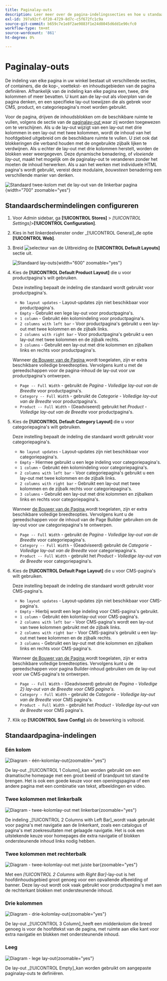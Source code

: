 ```yaml
---
title: Paginalay-outs
description: Leer meer over de pagina-indelingssecties en hoe u standaardlay-outs kunt configureren.
exl-id: 397a92cf-6f20-4729-8d7c-c5f672fc1c9a
source-git-commit: b659c7e1e8f2ae9883f1e24d8045d6dd1e90cfc0
workflow-type: tm+mt
source-wordcount: '861'
ht-degree: 0%

---
```


# Paginalay-outs

De indeling van elke pagina in uw winkel bestaat uit verschillende secties, of containers, die de kop-, voettekst- en inhoudsgebieden van de pagina definiëren. Afhankelijk van de indeling kan elke pagina een, twee, drie kolommen of meer bevatten. U kunt aan de lay-out als _vloerplan_ van de pagina denken, en een specifieke lay-out toewijzen die als gebrek voor CMS, product, en categoriepagina&#39;s moet worden gebruikt.

Voor de pagina, drijven de inhoudsblokken om de beschikbare ruimte te vullen, volgens de sectie van de [ paginalay-out ](layout-updates.md) waar zij worden toegewezen om te verschijnen. Als u de lay-out wijzigt van een lay-out met drie kolommen in een lay-out met twee kolommen, wordt de inhoud van het hoofdgebied uitgebreid om de beschikbare ruimte te vullen. U ziet ook dat blokkeringen die verband houden met de ongebruikte zijbalk lijken te verdwijnen. Als u echter de lay-out met drie kolommen herstelt, worden de blokken weer weergegeven. Deze dynamische benadering, of _vloeiende lay-out_, maakt het mogelijk om de paginalay-out te veranderen zonder het moeten de inhoud herwerken. Als u aan het werken met individuele HTML pagina&#39;s wordt gebruikt, vereist deze modulaire, _bouwsteen_ benadering een verschillende manier van denken.

![ Standaard twee-kolom met de lay-out van de linkerbar pagina ](./assets/storefront-2-column-ee.png){width="700" zoomable="yes"}

## Standaardschermindelingen configureren

1. Voor _Admin_ sidebar, ga **[!UICONTROL Stores]** > _[!UICONTROL Settings]_>**[!UICONTROL Configuration]**.

1. Kies in het linkerdeelvenster onder _[!UICONTROL General]_de optie **[!UICONTROL Web]**.

1. Breid ![ selecteur van de Uitbreiding ](../assets/icon-display-expand.png) de **[!UICONTROL Default Layouts]** sectie uit.

   ![ Standaard lay-outs ](./assets/web-default-layouts.png){width="600" zoomable="yes"}

1. Kies de **[!UICONTROL Default Product Layout]** die u voor productpagina&#39;s wilt gebruiken.

   Deze instelling bepaalt de indeling die standaard wordt gebruikt voor productpagina&#39;s.

   - `No layout updates` - Layout-updates zijn niet beschikbaar voor productpagina&#39;s.
   - `Empty` - Gebruikt een lege lay-out voor productpagina&#39;s.
   - `1 column` - Gebruikt één kolomindeling voor productpagina&#39;s.
   - `2 columns with left bar` - Voor productpagina&#39;s gebruikt u een lay-out met twee kolommen en de zijbalk links.
   - `2 columns with right bar` - Voor productpagina&#39;s gebruikt u een lay-out met twee kolommen en de zijbalk rechts.
   - `3 columns` - Gebruikt een lay-out met drie kolommen en zijbalken links en rechts voor productpagina&#39;s.

   Wanneer [ de Bouwer van de Pagina ](../page-builder/introduction.md) wordt toegelaten, zijn er extra beschikbare volledige breedteopties. Vervolgens kunt u met de gereedschappen voor de pagina-inhoud de lay-out voor uw productpagina&#39;s ontwerpen.

   - `Page -- Full Width` - gebruikt de _Pagina - Volledige lay-out van de Breedte_ voor productpagina&#39;s.
   - `Category -- Full Width` - gebruikt de _Categorie - Volledige lay-out van de Breedte_ voor productpagina&#39;s.
   - `Product -- Full Width` - (Geadviseerd) gebruikt het _Product - Volledige lay-out van de Breedte_ voor productpagina&#39;s.

1. Kies de **[!UICONTROL Default Category Layout]** die u voor categoriepagina&#39;s wilt gebruiken.

   Deze instelling bepaalt de indeling die standaard wordt gebruikt voor categoriepagina&#39;s.

   - `No layout updates` - Layout-updates zijn niet beschikbaar voor categoriepagina&#39;s.
   - `Empty` - Hiermee gebruikt u een lege indeling voor categoriepagina&#39;s.
   - `1 column` - Gebruikt één kolomindeling voor categoriepagina&#39;s.
   - `2 columns with left bar` - Voor categoriepagina&#39;s gebruikt u een lay-out met twee kolommen en de zijbalk links.
   - `2 columns with right bar` - Gebruikt een lay-out met twee kolommen en de zijbalk rechts voor categoriepagina&#39;s.
   - `3 columns` - Gebruikt een lay-out met drie kolommen en zijbalken links en rechts voor categoriepagina&#39;s.

   Wanneer [ de Bouwer van de Pagina ](../page-builder/introduction.md) wordt toegelaten, zijn er extra beschikbare volledige breedteopties. Vervolgens kunt u de gereedschappen voor de inhoud van de Page Builder gebruiken om de lay-out voor uw categoriepagina&#39;s te ontwerpen.

   - `Page -- Full Width` - gebruikt de _Pagina - Volledige lay-out van de Breedte_ voor categoriepagina&#39;s.
   - `Category -- Full Width` - (Geadviseerd) gebruikt de _Categorie - Volledige lay-out van de Breedte_ voor categoriepagina&#39;s.
   - `Product -- Full Width` - gebruikt het _Product - Volledige lay-out van de Breedte_ voor categoriepagina&#39;s.

1. Kies de **[!UICONTROL Default Page Layout]** die u voor CMS-pagina&#39;s wilt gebruiken.

   Deze instelling bepaalt de indeling die standaard wordt gebruikt voor CMS-pagina&#39;s.

   - `No layout updates` - Layout-updates zijn niet beschikbaar voor CMS-pagina&#39;s.
   - `Empty` - Hierbij wordt een lege indeling voor CMS-pagina&#39;s gebruikt.
   - `1 column` - Gebruikt één kolomlay-out voor CMS-pagina&#39;s.
   - `2 columns with left bar` - Voor CMS-pagina&#39;s wordt een lay-out van twee kolommen gebruikt met de zijbalk links.
   - `2 columns with right bar` - Voor CMS-pagina&#39;s gebruikt u een lay-out met twee kolommen en de zijbalk rechts.
   - `3 columns` - Gebruikt een lay-out met drie kolommen en zijbalken links en rechts voor CMS-pagina&#39;s.

   Wanneer [ de Bouwer van de Pagina ](../page-builder/introduction.md) wordt toegelaten, zijn er extra beschikbare volledige breedteopties. Vervolgens kunt u de gereedschappen voor pagina Builder-inhoud gebruiken om de lay-out voor uw CMS-pagina&#39;s te ontwerpen.

   - `Page -- Full Width` - (Geadviseerd) gebruikt de _Pagina - Volledige 2} lay-out van de Breedte voor CMS pagina&#39;s._
   - `Category - Full Width` - gebruikt de _Categorie - Volledige lay-out van de Breedte_ voor CMS pagina&#39;s.
   - `Product - Full Width` - gebruikt het _Product - Volledige lay-out van de Breedte_ voor CMS pagina&#39;s.

1. Klik op **[!UICONTROL Save Config]** als de bewerking is voltooid.

## Standaardpagina-indelingen

### Eén kolom

![ Diagram - één-kolomlay-out ](./assets/layout-1-col-th.png){zoomable="yes"}

De lay-out _[!UICONTROL 1 Column]_kan worden gebruikt om een dramatische homepage met een groot beeld of brandpunt tot stand te brengen. Het is ook een goede keuze voor een openingspagina of een andere pagina met een combinatie van tekst, afbeeldingen en video.

### Twee kolommen met linkerbalk

![ Diagram - twee-kolomlay-out met linkerbar ](./assets/layout-2-col-lft-bar-th.png){zoomable="yes"}

De indeling _[!UICONTROL 2 Columns with Left Bar]_wordt vaak gebruikt voor pagina&#39;s met navigatie aan de linkerkant, zoals een catalogus of pagina&#39;s met zoekresultaten met gelaagde navigatie. Het is ook een uitstekende keuze voor homepages die extra navigatie of blokken ondersteunende inhoud links nodig hebben.

### Twee kolommen met rechterbalk

![ Diagram - twee-kolomlay-out met juiste bar ](./assets/layout-2-col-rt-bar-th.png){zoomable="yes"}

Met een _[!UICONTROL 2 Columns with Right Bar]_-lay-out is het hoofdinhoudsgebied groot genoeg voor een opvallende afbeelding of banner. Deze lay-out wordt ook vaak gebruikt voor productpagina&#39;s met aan de rechterkant blokken met ondersteunende inhoud.

### Drie kolommen

![ Diagram - drie-kolomlay-out ](./assets/layout-3-col-th.png){zoomable="yes"}

De lay-out _[!UICONTROL 3 Column]_heeft een middenkolom die breed genoeg is voor de hoofdtekst van de pagina, met ruimte aan elke kant voor extra navigatie en blokken met ondersteunende inhoud.

### Leeg

![ Diagram - lege lay-out ](./assets/layout-blank-th.png){zoomable="yes"}

De lay-out _[!UICONTROL Empty]_kan worden gebruikt om aangepaste paginalay-outs te definiëren.
